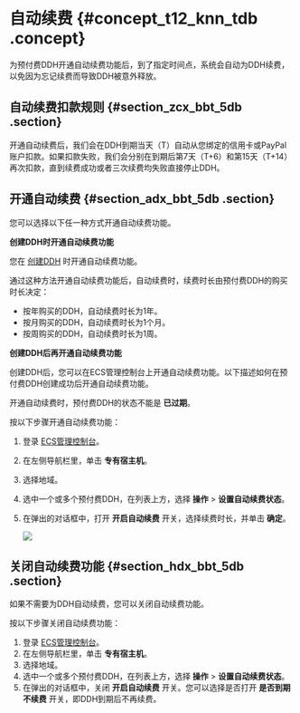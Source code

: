 # 自动续费 {#concept_t12_knn_tdb .concept}

为预付费DDH开通自动续费功能后，到了指定时间点，系统会自动为DDH续费，以免因为忘记续费而导致DDH被意外释放。

## 自动续费扣款规则 {#section_zcx_bbt_5db .section}

开通自动续费后，我们会在DDH到期当天（T）自动从您绑定的信用卡或PayPal账户扣款。如果扣款失败，我们会分别在到期后第7天（T+6）和第15天（T+14）再次扣款，直到续费成功或者三次续费均失败直接停止DDH。

## 开通自动续费 {#section_adx_bbt_5db .section}

您可以选择以下任一种方式开通自动续费功能。

**创建DDH时开通自动续费功能**

您在 [创建DDH](../../../../intl.zh-CN/快速入门/创建DDH.md#) 时开通自动续费功能。

通过这种方法开通自动续费功能后，自动续费时，续费时长由预付费DDH的购买时长决定：

-   按年购买的DDH，自动续费时长为1年。
-   按月购买的DDH，自动续费时长为1个月。
-   按周购买的DDH，自动续费时长为1周。

**创建DDH后再开通自动续费功能**

创建DDH后，您可以在ECS管理控制台上开通自动续费功能。以下描述如何在预付费DDH创建成功后开通自动续费功能。

开通自动续费时，预付费DDH的状态不能是 **已过期**。

按以下步骤开通自动续费功能：

1.  登录 [ECS管理控制台](https://ecs.console.aliyun.com/#/home)。
2.  在左侧导航栏里，单击 **专有宿主机**。
3.  选择地域。
4.  选中一个或多个预付费DDH，在列表上方，选择 **操作** \> **设置自动续费状态**。
5.  在弹出的对话框中，打开 **开启自动续费** 开关，选择续费时长，并单击 **确定**。

    ![](http://static-aliyun-doc.oss-cn-hangzhou.aliyuncs.com/assets/img/6635/15422804601353_zh-CN.png)


## 关闭自动续费功能 {#section_hdx_bbt_5db .section}

如果不需要为DDH自动续费，您可以关闭自动续费功能。

按以下步骤关闭自动续费功能：

1.  登录 [ECS管理控制台](https://ecs.console.aliyun.com/#/home)。
2.  在左侧导航栏里，单击 **专有宿主机**。
3.  选择地域。
4.  选中一个或多个预付费DDH，在列表上方，选择 **操作** \> **设置自动续费状态**。
5.  在弹出的对话框中，关闭 **开启自动续费** 开关。您可以选择是否打开 **是否到期不续费** 开关，即DDH到期后不再续费。

